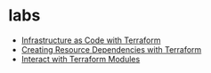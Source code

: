 # labs 
- [Infrastructure as Code with Terraform](https://www.cloudskillsboost.google/paths/11/course_templates/443/labs/508950)
- [Creating Resource Dependencies with Terraform](https://www.cloudskillsboost.google/paths/11/course_templates/443/labs/508962)
- [Interact with Terraform Modules](https://www.cloudskillsboost.google/focuses/15836?catalog_rank=%7B%22rank%22%3A3%2C%22num_filters%22%3A1%2C%22has_search%22%3Atrue%7D&parent=catalog&search_id=51762437)
